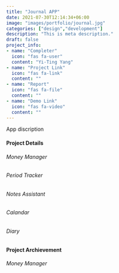 ```yaml
---
title: "Journal APP"
date: 2021-07-30T12:14:34+06:00
image: "images/portfolio/journal.jpg"
categories: ["design","development"]
description: "This is meta description."
draft: false
project_info:
- name: "Completer"
  icon: "fas fa-user"
  content: "Yi-Ting Yang"
- name: "Project Link"
  icon: "fas fa-link"
  content: ""
- name: "Report"
  icon: "fas fa-file"
  content: ""
- name: "Demo Link"
  icon: "fas fa-video"
  content: ""
---
```


App discription

#### Project Details
###### Money Manager
###### Period Tracker
###### Notes Assistant
###### Calandar
###### Diary


#### Project Archievement
###### Money Manager

